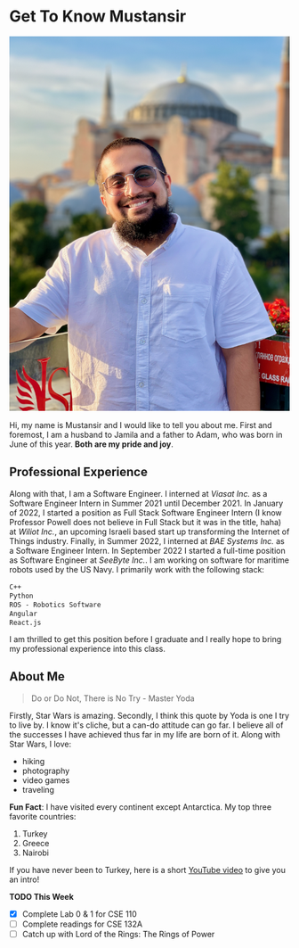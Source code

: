 # Get To Know Mustansir

![This is an image](IMG_0581.jpeg)

Hi, my name is Mustansir and I would like to tell you about me. First and foremost, I am a husband to Jamila and a father to Adam, 
who was born in June of this year. **Both are my pride and joy**.

## Professional Experience

Along with that, I am a Software Engineer. I interned at *Viasat Inc.* as a Software Engineer Intern in Summer 2021 until December 2021. In January of 2022, I started a position as Full Stack Software Engineer Intern (I know Professor Powell does not believe in Full Stack but it was in the title, haha) at *Wiliot Inc.*, an upcoming Israeli based start up transforming the Internet of Things industry. Finally, in Summer 2022, I interned at *BAE Systems Inc.* as a Software Engineer Intern. 
In September 2022 I started a full-time position as Software Engineer at *SeeByte Inc.*. I am working on software for maritime robots used by the US Navy. I primarily work with the following stack:
```
C++
Python
ROS - Robotics Software
Angular
React.js

```
I am thrilled to get this position before I graduate and I really hope to bring my professional experience into this class.

## About Me

> Do or Do Not, There is No Try - Master Yoda

Firstly, Star Wars is amazing. Secondly, I think this quote by Yoda is one I try to live by. I know it's cliche, but a can-do attitude can go far. I believe all of the successes I have achieved thus far in my life are born of it. 
Along with Star Wars, I love: 
- hiking
- photography
- video games
- traveling

**Fun Fact**: I have visited every continent except Antarctica.
My top three favorite countries:
1. Turkey
2. Greece
3. Nairobi

If you have never been to Turkey, here is a short [YouTube video](https://www.youtube.com/watch?v=2vqvBzb0xJY&ab_channel=JoyousTravel) to give you an intro! 



**TODO This Week**
- [x] Complete Lab 0 & 1 for CSE 110
- [ ] Complete readings for CSE 132A
- [ ] Catch up with Lord of the Rings: The Rings of Power
